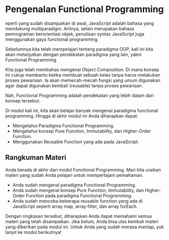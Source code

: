 # Pengenalan Functional Programming

eperti yang sudah disampaikan di awal, JavaScript adalah bahasa yang mendukung multiparadigm. Artinya, selain merupakan bahasa pemrograman berorientasi objek, penulisan syntax JavaScript juga menggunakan gaya functional programming.

Sebelumnya kita telah mempelajari tentang paradigma OOP, kali ini kita akan melanjutkan dengan pendekatan paradigma yang lain, yakni Functional Programming.

Kita juga telah membahas mengenai Object Composition. Di mana konsep ini cukup membantu ketika membuat sebuah kelas tanpa harus melakukan proses pewarisan. Ia akan memecah-mecah fungsi yang umum digunakan agar dapat digunakan kembali (reusable) tanpa proses pewarisan.

Nah, Functional Programming adalah pendekatan yang lebih dalam dari konsep tersebut.

Di modul kali ini, kita akan belajar banyak mengenai paradigma functional programming. Hingga di akhir modul ini Anda diharapkan dapat:

- Mengetahui Paradigma Functional Programming.
- Mengetahui konsep Pure Function, Immutability, dan Higher-Order Function.
- Menggunakan Reusable Function yang ada pada JavaScript.

## Rangkuman Materi

Anda berada di akhir dari modul Functional Programming. Mari kita uraikan materi yang sudah Anda pelajari untuk mempertajam pemahaman.

- Anda sudah mengenal paradigma Functional Programming.
- Anda sudah mengenal konsep Pure Function, Immutability, dan Higher-Order Function pada paradigma Functional Programming.
- Anda sudah mencoba beberapa reusable function yang ada di JavaScript seperti array map, array filter, dan array forEach.

Dengan ringkasan tersebut, diharapkan Anda dapat memahami semua materi yang telah disampaikan. Jika belum, Anda bisa ulas kembali materi yang diberikan pada modul ini. Untuk Anda yang sudah merasa mantap, yuk lanjut ke modul berikutnya!

